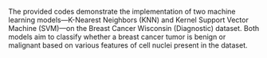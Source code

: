 The provided codes demonstrate the implementation of two machine learning models—K-Nearest Neighbors (KNN) and Kernel Support Vector Machine (SVM)—on the Breast Cancer Wisconsin (Diagnostic) dataset. Both models aim to classify whether a breast cancer tumor is benign or malignant based on various features of cell nuclei present in the dataset.
